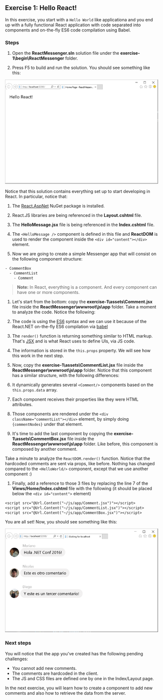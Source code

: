## Exercise 1: Hello React!

In this exercise, you start with a `Hello World` like applicationa and you end up with a fully functional React application with code separated into components and on-the-fly ES6 code compilation using Babel.

### Steps

1. Open the **ReactMessenger.sln** solution file under the **exercise-1\begin\ReactMessenger** folder.

1. Press F5 to build and run the solution. You should see something like this:

  ![](images/hello-react.png)

  Notice that this solution contains everything set up to start developing in React. In particular, notice that:

  1. The [React.AspNet](https://github.com/reactjs/React.NET) NuGet package is installed.
  1. React.JS libraries are being referenced in the **Layout.cshtml** file.
  1. The **HelloMessage.jsx** file is being referenced in the **Index.cshtml** file.
  1. The `<HelloMessage />` component is defined in this file and **ReactDOM** is used to render the component inside the `<div id="content"></div>` element.

1. Now we are going to create a simple Messenger app that will consist on the following component structure:

  ```
  - CommentBox
    - CommentList
      - Comment
  ```

  > **Note:** In React, everything is a component. And every component can have one or more components.

1. Let's start from the bottom: copy the **exercise-1\assets\Comment.jsx** file inside the **ReactMessenger\wwwroot\js\app** folder. Take a moment to analyze the code. Notice the following:

  1. The code is using the [ES6](http://es6-features.org/) syntax and we can use it because of the React.NET on-the-fly ES6 compilation via [babel](https://babeljs.io/)
  2. The `render()` function is returning something similar to HTML markup. That's [JSX](https://facebook.github.io/react/docs/displaying-data.html) and is what React uses to define UIs, via JS code.
  3. The information is stored in the `this.props` property. We will see how this work in the next step.

1. Now, copy the **exercise-1\assets\CommentList.jsx** file inside the **ReactMessenger\wwwroot\js\app** folder. Notice that this component has a similar structure, with the following differences:

  1. It dynamically generates several `<Comment/>` components based on the `this.props.data` array.
  1. Each component receives their properties like they were HTML attributes.
  1. Those components are rendered under the `<div className="commentList"></div>` element, by simply doing `{commentNodes}` under that element.

1. It's time to add the last component by copying the **exercise-1\assets\CommentBox.jsx** file inside the **ReactMessenger\wwwroot\js\app** folder. Like before, this component is composed by another comment. 

  Take a minute to analyze the `ReactDOM.render()` function. Notice that the hardcoded comments are sent via props, like before. Nothing has changed compared to the `<HelloWorld/>` component, except that we use another component :)

1. Finally, add a reference to those 3 files by replacing the line 7 of the **Views/Home/Index.cshtml** file with the following (it should be placed below the `<div id="content">` element)

  ```
  <script src="@Url.Content("~/js/app/Comment.jsx")"></script>
  <script src="@Url.Content("~/js/app/CommentList.jsx")"></script>
  <script src="@Url.Content("~/js/app/CommentBox.jsx")"></script>
  ``` 

  You are all set! Now, you should see something like this:

  ![](images/hello-comments.png)

### Next steps

You will notice that the app you've created has the following pending challenges:

* You cannot add new comments.
* The comments are hardcoded in the client.
* The JS and CSS files are defined one by one in the Index/Layout page.

In the next exercise, you will learn how to create a component to add new comments and also how to retrieve the data from the server.